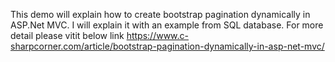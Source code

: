 This demo will explain how to create bootstrap pagination dynamically in ASP.Net MVC. I will explain it with an example from SQL database.
For more detail please vitit below link
https://www.c-sharpcorner.com/article/bootstrap-pagination-dynamically-in-asp-net-mvc/

